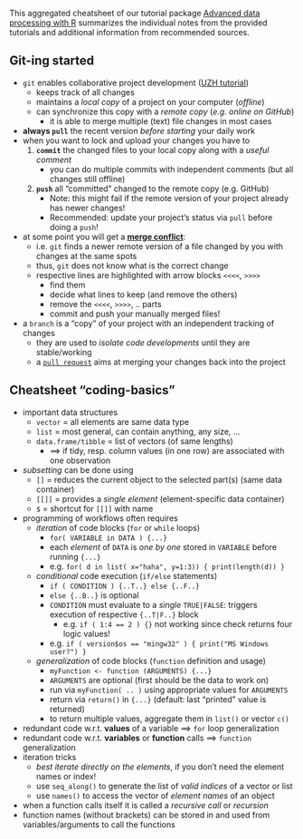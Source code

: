 This aggregated cheatsheet of our tutorial package [Advanced data
processing with
R](https://github.com/Dr-Eberle-Zentrum/Advanced-data-processing-with-R)
summarizes the individual notes from the provided tutorials and
additional information from recommended sources.

## Git-ing started

-   `git` enables collaborative project development ([UZH
    tutorial](https://geo.uzh.ch/microsite/reproducible_research/post/rr-rstudio-git/))
    -   keeps track of all changes
    -   maintains a *local copy* of a project on your computer
        (*offline*)
    -   can synchronize this copy with a *remote copy* (*e.g. online on
        GitHub*)
        -   it is able to merge multiple (text) file changes in most
            cases
-   **always `pull`** the recent version *before starting* your daily
    work
-   when you want to lock and upload your changes you have to
    1.  **`commit`** the changed files to your local copy along with a
        *useful comment*
        -   you can do multiple commits with independent comments (but
            all changes still offline)
    2.  **`push`** all “committed” changed to the remote copy
        (e.g. GitHub)
        -   Note: this might fail if the remote version of your project
            already has newer changes!
        -   Recommended: update your project’s status via `pull` before
            doing a `push`!
-   at some point you will get a [**merge
    conflict**](https://www.atlassian.com/git/tutorials/using-branches/merge-conflicts):
    -   i.e. `git` finds a newer remote version of a file changed by you
        with changes at the same spots
    -   thus, `git` does not know what is the correct change
    -   respective lines are highlighted with arrow blocks `<<<<`,
        `>>>>`
        -   find them
        -   decide what lines to keep (and remove the others)
        -   remove the `<<<<`, `>>>>`, .. parts
        -   commit and push your manually merged files!
-   a `branch` is a “copy” of your project with an independent tracking
    of changes
    -   they are used to *isolate code developments* until they are
        stable/working
    -   a
        [`pull request`](https://www.atlassian.com/git/tutorials/making-a-pull-request)
        aims at merging your changes back into the project

## Cheatsheet “coding-basics”

-   important data structures
    -   `vector` = all elements are same data type
    -   `list` = most general, can contain anything, any size, …
    -   `data.frame/tibble` = list of vectors (of same lengths)
        -   ==&gt; if tidy, resp. column values (in one row) are
            associated with one observation
-   *subsetting* can be done using
    -   `[]` = reduces the current object to the selected part(s) (same
        data container)
    -   `[[]]` = provides a *single element* (element-specific data
        container)
    -   `$` = shortcut for `[[]]` with name
-   programming of workflows often requires
    -   *iteration* of code blocks (`for` or `while` loops)
        -   `for( VARIABLE in DATA ) {...}`
        -   each *element* of `DATA` is *one by one* stored in
            `VARIABLE` before running `{...}`
        -   e.g. `for( d in list( x="haha", y=1:3)) { print(length(d)) }`
    -   *conditional* code execution (`if/else` statements)
        -   `if ( CONDITION ) {..T..} else {..F..}`
        -   `else {..B..}` is optional
        -   `CONDITION` must evaluate to a *single* `TRUE|FALSE`:
            triggers execution of respective `{..T|F..}` block
            -   e.g. `if ( 1:4 == 2 ) {}` not working since check
                returns four logic values!
        -   e.g. `if ( version$os == "mingw32" ) { print("MS Windows user?") }`
    -   *generalization* of code blocks (`function` definition and
        usage)
        -   `myFunction <- function (ARGUMENTS) {...}`
        -   `ARGUMENTS` are optional (first should be the data to work
            on)
        -   run via `myFunction( .. )` using appropriate values for
            `ARGUMENTS`
        -   return via `return()` in `{...}` (default: last “printed”
            value is returned)
        -   to return multiple values, aggregate them in `list()` or
            vector `c()`
-   redundant code w.r.t. **values** of a variable ==&gt; `for` loop
    generalization
-   redundant code w.r.t. **variables** or **function** calls ==&gt;
    `function` generalization
-   iteration tricks
    -   *best iterate directly on the elements*, if you don’t need the
        element names or index!
    -   use `seq_along()` to generate the list of *valid indices* of a
        vector or list
    -   use `names()` to access the vector of *element names* of an
        object
-   when a function calls itself it is called a *recursive call* or
    *recursion*
-   function names (without brackets) can be stored in and used from
    variables/arguments to call the functions
